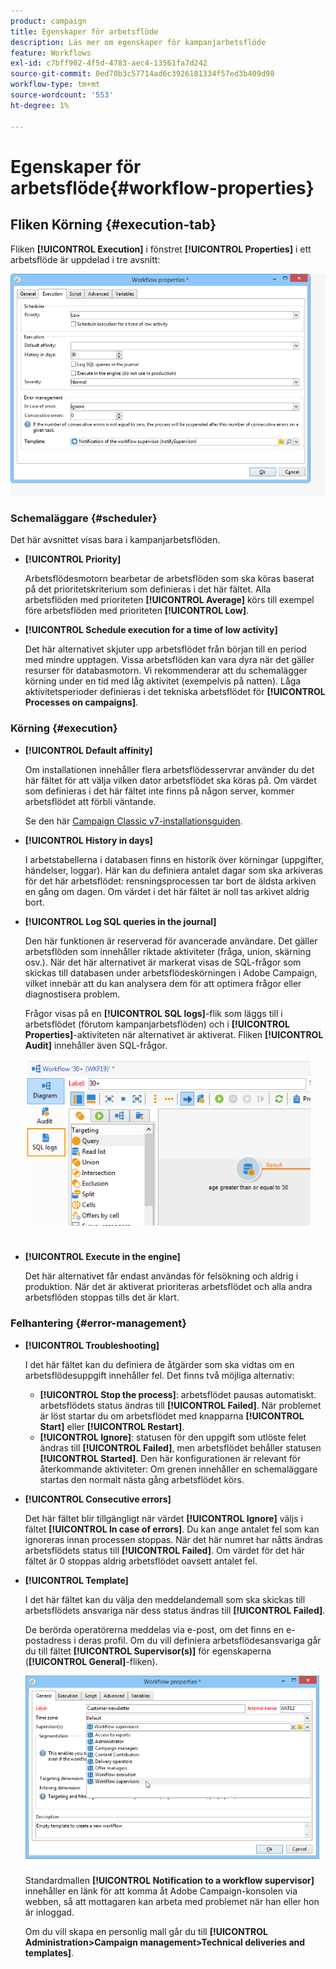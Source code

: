 ```yaml
---
product: campaign
title: Egenskaper för arbetsflöde
description: Läs mer om egenskaper för kampanjarbetsflöde
feature: Workflows
exl-id: c7bff902-4f5d-4783-aec4-13561fa7d242
source-git-commit: 0ed70b3c57714ad6c3926181334f57ed3b409d98
workflow-type: tm+mt
source-wordcount: '553'
ht-degree: 1%

---
```


# Egenskaper för arbetsflöde{#workflow-properties}



## Fliken Körning {#execution-tab}

Fliken **[!UICONTROL Execution]** i fönstret **[!UICONTROL Properties]** i ett arbetsflöde är uppdelad i tre avsnitt:

![](assets/wf_execution_tab.png)

### Schemaläggare {#scheduler}

Det här avsnittet visas bara i kampanjarbetsflöden.

* **[!UICONTROL Priority]**

  Arbetsflödesmotorn bearbetar de arbetsflöden som ska köras baserat på det prioritetskriterium som definieras i det här fältet. Alla arbetsflöden med prioriteten **[!UICONTROL Average]** körs till exempel före arbetsflöden med prioriteten **[!UICONTROL Low]**.

* **[!UICONTROL Schedule execution for a time of low activity]**

  Det här alternativet skjuter upp arbetsflödet från början till en period med mindre upptagen. Vissa arbetsflöden kan vara dyra när det gäller resurser för databasmotorn. Vi rekommenderar att du schemalägger körning under en tid med låg aktivitet (exempelvis på natten). Låga aktivitetsperioder definieras i det tekniska arbetsflödet för **[!UICONTROL Processes on campaigns]**.

### Körning {#execution}

* **[!UICONTROL Default affinity]**

  Om installationen innehåller flera arbetsflödesservrar använder du det här fältet för att välja vilken dator arbetsflödet ska köras på. Om värdet som definieras i det här fältet inte finns på någon server, kommer arbetsflödet att förbli väntande.

  Se den här [Campaign Classic v7-installationsguiden](../../installation/using/configuring-campaign-server.md#high-availability-workflows-and-affinities).

* **[!UICONTROL History in days]**

  I arbetstabellerna i databasen finns en historik över körningar (uppgifter, händelser, loggar). Här kan du definiera antalet dagar som ska arkiveras för det här arbetsflödet: rensningsprocessen tar bort de äldsta arkiven en gång om dagen. Om värdet i det här fältet är noll tas arkivet aldrig bort.

* **[!UICONTROL Log SQL queries in the journal]**

  Den här funktionen är reserverad för avancerade användare. Det gäller arbetsflöden som innehåller riktade aktiviteter (fråga, union, skärning osv.). När det här alternativet är markerat visas de SQL-frågor som skickas till databasen under arbetsflödeskörningen i Adobe Campaign, vilket innebär att du kan analysera dem för att optimera frågor eller diagnostisera problem.

  Frågor visas på en **[!UICONTROL SQL logs]**-flik som läggs till i arbetsflödet (förutom kampanjarbetsflöden) och i **[!UICONTROL Properties]**-aktiviteten när alternativet är aktiverat. Fliken **[!UICONTROL Audit]** innehåller även SQL-frågor.

  ![](assets/wf_tab_log_sql.png)

* **[!UICONTROL Execute in the engine]**

  Det här alternativet får endast användas för felsökning och aldrig i produktion. När det är aktiverat prioriteras arbetsflödet och alla andra arbetsflöden stoppas tills det är klart.

### Felhantering {#error-management}

* **[!UICONTROL Troubleshooting]**

  I det här fältet kan du definiera de åtgärder som ska vidtas om en arbetsflödesuppgift innehåller fel. Det finns två möjliga alternativ:

   * **[!UICONTROL Stop the process]**: arbetsflödet pausas automatiskt. arbetsflödets status ändras till **[!UICONTROL Failed]**. När problemet är löst startar du om arbetsflödet med knapparna **[!UICONTROL Start]** eller **[!UICONTROL Restart]**.
   * **[!UICONTROL Ignore]**: statusen för den uppgift som utlöste felet ändras till **[!UICONTROL Failed]**, men arbetsflödet behåller statusen **[!UICONTROL Started]**. Den här konfigurationen är relevant för återkommande aktiviteter: Om grenen innehåller en schemaläggare startas den normalt nästa gång arbetsflödet körs.

* **[!UICONTROL Consecutive errors]**

  Det här fältet blir tillgängligt när värdet **[!UICONTROL Ignore]** väljs i fältet **[!UICONTROL In case of errors]**. Du kan ange antalet fel som kan ignoreras innan processen stoppas. När det här numret har nåtts ändras arbetsflödets status till **[!UICONTROL Failed]**. Om värdet för det här fältet är 0 stoppas aldrig arbetsflödet oavsett antalet fel.

* **[!UICONTROL Template]**

  I det här fältet kan du välja den meddelandemall som ska skickas till arbetsflödets ansvariga när dess status ändras till **[!UICONTROL Failed]**.

  De berörda operatörerna meddelas via e-post, om det finns en e-postadress i deras profil. Om du vill definiera arbetsflödesansvariga går du till fältet **[!UICONTROL Supervisor(s)]** för egenskaperna (**[!UICONTROL General]**-fliken).

  ![](assets/wf-properties_select-supervisors.png)

  Standardmallen **[!UICONTROL Notification to a workflow supervisor]** innehåller en länk för att komma åt Adobe Campaign-konsolen via webben, så att mottagaren kan arbeta med problemet när han eller hon är inloggad.

  Om du vill skapa en personlig mall går du till **[!UICONTROL Administration>Campaign management>Technical deliveries and templates]**.
